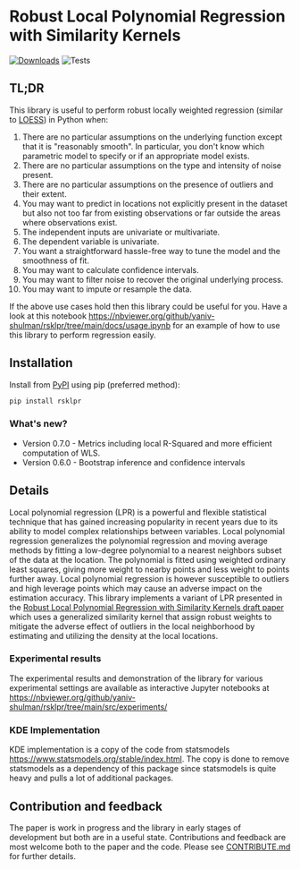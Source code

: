 # Robust Local Polynomial Regression with Similarity Kernels #

[![Downloads](https://static.pepy.tech/badge/rsklpr)](https://pepy.tech/project/rsklpr) ![Tests](https://github.com/yaniv-shulman/rsklpr/actions/workflows/linting_and_tests.yml/badge.svg?branch=main)

## TL;DR ##
This library is useful to perform robust locally weighted regression (similar to [LOESS](https://en.wikipedia.org/wiki/Local_regression)) in Python when:
1. There are no particular assumptions on the underlying function except that it is "reasonably smooth". In particular,
you don't know which parametric model to specify or if an appropriate model exists. 
1. There are no particular assumptions on the type and intensity of noise present.
1. There are no particular assumptions on the presence of outliers and their extent.
1. You may want to predict in locations not explicitly present in the dataset but also not too far from existing
observations or far outside the areas where observations exist. 
1. The independent inputs are univariate or multivariate.
1. The dependent variable is univariate.
1. You want a straightforward hassle-free way to tune the model and the smoothness of fit.
1. You may want to calculate confidence intervals.
1. You may want to filter noise to recover the original underlying process.
1. You may want to impute or resample the data. 

If the above use cases hold then this library could be useful for you. Have a look at this notebook
https://nbviewer.org/github/yaniv-shulman/rsklpr/tree/main/docs/usage.ipynb for an example of how to use
this library to perform regression easily.

## Installation ##
Install from [PyPI](https://pypi.org/project/rsklpr/) using pip (preferred method):
```bash
pip install rsklpr
```

### What's new? ###
- Version 0.7.0 - Metrics including local R-Squared and more efficient computation of WLS. 
- Version 0.6.0 - Bootstrap inference and confidence intervals


## Details ##
Local polynomial regression (LPR) is a powerful and flexible statistical technique that has gained increasing popularity
in recent years due to its ability to model complex relationships between variables. Local polynomial regression
generalizes the polynomial regression and moving average methods by fitting a low-degree polynomial to a nearest
neighbors subset of the data at the location. The polynomial is fitted using weighted ordinary least squares, giving
more weight to nearby points and less weight to points further away. Local polynomial regression is however susceptible
to outliers and high leverage points which may cause an adverse impact on the estimation accuracy. This library 
implements a variant of LPR presented in the 
[Robust Local Polynomial Regression with Similarity Kernels draft paper](https://github.com/yaniv-shulman/rsklpr/tree/main/paper/rsklpr.pdf) which uses a generalized similarity kernel
that assign robust weights to mitigate the adverse effect of outliers in the local neighborhood by estimating and
utilizing the density at the local locations. 


### Experimental results ###
The experimental results and demonstration of the library for various experimental settings are available as interactive
Jupyter notebooks at https://nbviewer.org/github/yaniv-shulman/rsklpr/tree/main/src/experiments/

### KDE Implementation ###
KDE implementation is a copy of the code from statsmodels https://www.statsmodels.org/stable/index.html. The copy is done to
remove statsmodels as a dependency of this package since statsmodels is quite heavy and pulls a lot of additional
packages.

## Contribution and feedback ##
The paper is work in progress and the library in early stages of development but both are in a useful state.
Contributions and feedback are most welcome both to the paper and the code. Please see
[CONTRIBUTE.md](https://github.com/yaniv-shulman/rsklpr/tree/main/CONTRIBUTE.md) for further details.
